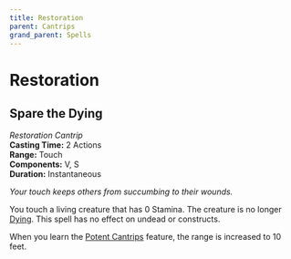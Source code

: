 ```yaml
---
title: Restoration
parent: Cantrips
grand_parent: Spells
---
```


# Restoration

## Spare the Dying
*Restoration Cantrip*<br>
**Casting Time:** 2 Actions<br>
**Range:** Touch<br>
**Components:** V, S<br>
**Duration:** Instantaneous

*Your touch keeps others from succumbing to their wounds.*

You touch a living creature that has 0 Stamina. The creature is no longer [Dying](https://stormchaserroleplaying.com/stormchaserRPG/General/Stamina/Conditions/#dying). This spell has no effect on undead or constructs.

When you learn the [Potent Cantrips](https://stormchaserroleplaying.com/stormchaserRPG/Classes/Mage/#potent-cantrips) feature, the range is increased to 10 feet.
